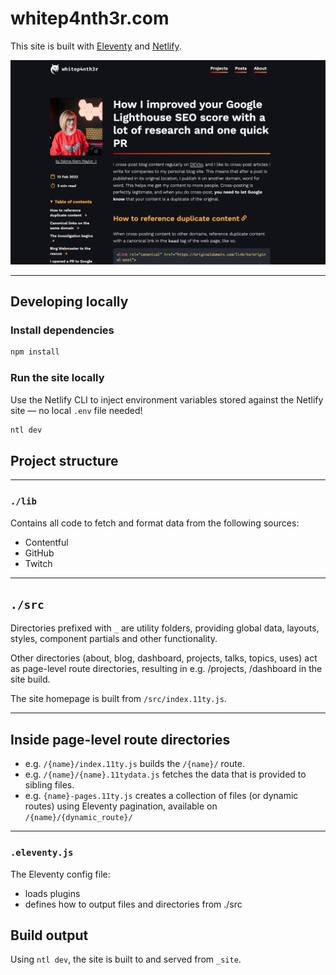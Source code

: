 # whitep4nth3r.com

This site is built with [Eleventy](https://www.11ty.dev/docs/) and [Netlify](https://netlify.com).

![A screenshot of a blog post on whitep4nth3r.com](screenshot.png)

---

## Developing locally

### Install dependencies

```bash
npm install
```

### Run the site locally

Use the Netlify CLI to inject environment variables stored against the Netlify site — no local `.env` file needed!

```bash
ntl dev
```

## Project structure

---

### `./lib`

Contains all code to fetch and format data from the following sources:

- Contentful
- GitHub
- Twitch

---

## `./src`

Directories prefixed with `_` are utility folders, providing global data, layouts, styles, component partials and other
functionality.

Other directories (about, blog, dashboard, projects, talks, topics, uses) act as page-level route directories, resulting
in e.g. /projects, /dashboard in the site build.

The site homepage is built from `/src/index.11ty.js`.

---

## Inside page-level route directories

- e.g. `/{name}/index.11ty.js` builds the `/{name}/` route.
- e.g. `/{name}/{name}.11tydata.js` fetches the data that is provided to sibling files.
- e.g. `{name}-pages.11ty.js` creates a collection of files (or dynamic routes) using Eleventy pagination, available on
  `/{name}/{dynamic_route}/`

---

### `.eleventy.js`

The Eleventy config file:

- loads plugins
- defines how to output files and directories from ./src

## Build output

Using `ntl dev`, the site is built to and served from `_site`.
